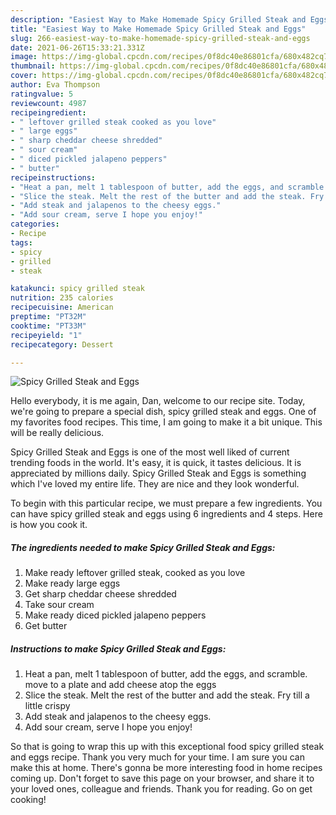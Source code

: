 ```yaml
---
description: "Easiest Way to Make Homemade Spicy Grilled Steak and Eggs"
title: "Easiest Way to Make Homemade Spicy Grilled Steak and Eggs"
slug: 266-easiest-way-to-make-homemade-spicy-grilled-steak-and-eggs
date: 2021-06-26T15:33:21.331Z
image: https://img-global.cpcdn.com/recipes/0f8dc40e86801cfa/680x482cq70/spicy-grilled-steak-and-eggs-recipe-main-photo.jpg
thumbnail: https://img-global.cpcdn.com/recipes/0f8dc40e86801cfa/680x482cq70/spicy-grilled-steak-and-eggs-recipe-main-photo.jpg
cover: https://img-global.cpcdn.com/recipes/0f8dc40e86801cfa/680x482cq70/spicy-grilled-steak-and-eggs-recipe-main-photo.jpg
author: Eva Thompson
ratingvalue: 5
reviewcount: 4987
recipeingredient:
- " leftover grilled steak cooked as you love"
- " large eggs"
- " sharp cheddar cheese shredded"
- " sour cream"
- " diced pickled jalapeno peppers"
- " butter"
recipeinstructions:
- "Heat a pan, melt 1 tablespoon of butter, add the eggs, and scramble. move to a plate and add cheese atop the eggs"
- "Slice the steak. Melt the rest of the butter and add the steak. Fry till a little crispy"
- "Add steak and jalapenos to the cheesy eggs."
- "Add sour cream, serve I hope you enjoy!"
categories:
- Recipe
tags:
- spicy
- grilled
- steak

katakunci: spicy grilled steak 
nutrition: 235 calories
recipecuisine: American
preptime: "PT32M"
cooktime: "PT33M"
recipeyield: "1"
recipecategory: Dessert

---
```



![Spicy Grilled Steak and Eggs](https://img-global.cpcdn.com/recipes/0f8dc40e86801cfa/680x482cq70/spicy-grilled-steak-and-eggs-recipe-main-photo.jpg)

Hello everybody, it is me again, Dan, welcome to our recipe site. Today, we're going to prepare a special dish, spicy grilled steak and eggs. One of my favorites food recipes. This time, I am going to make it a bit unique. This will be really delicious.

Spicy Grilled Steak and Eggs is one of the most well liked of current trending foods in the world. It's easy, it is quick, it tastes delicious. It is appreciated by millions daily. Spicy Grilled Steak and Eggs is something which I've loved my entire life. They are nice and they look wonderful.




To begin with this particular recipe, we must prepare a few ingredients. You can have spicy grilled steak and eggs using 6 ingredients and 4 steps. Here is how you cook it.

<!--inarticleads1-->

##### The ingredients needed to make Spicy Grilled Steak and Eggs:

1. Make ready  leftover grilled steak, cooked as you love
1. Make ready  large eggs
1. Get  sharp cheddar cheese shredded
1. Take  sour cream
1. Make ready  diced pickled jalapeno peppers
1. Get  butter




<!--inarticleads2-->

##### Instructions to make Spicy Grilled Steak and Eggs:

1. Heat a pan, melt 1 tablespoon of butter, add the eggs, and scramble. move to a plate and add cheese atop the eggs
1. Slice the steak. Melt the rest of the butter and add the steak. Fry till a little crispy
1. Add steak and jalapenos to the cheesy eggs.
1. Add sour cream, serve I hope you enjoy!




So that is going to wrap this up with this exceptional food spicy grilled steak and eggs recipe. Thank you very much for your time. I am sure you can make this at home. There's gonna be more interesting food in home recipes coming up. Don't forget to save this page on your browser, and share it to your loved ones, colleague and friends. Thank you for reading. Go on get cooking!
